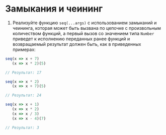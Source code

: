 # Замыкания и чеининг

1. Реализуйте функцию `seq(...args)` с использованием замыканий и чеининга,
которая может быть вызвана по цепочке с произвольным количеством функций, а
первый вызов со значением типа `Number` приведет к исполнению переданных ранее
функций и возвращаемый результат должен быть, как в приведенных примерах:

```js
seq(x => x + 7)
   (x => x * 2)(5)

// Результат: 17
```

```js
seq(x => x * 2)
   (x => x + 7)(5)

// Результат: 24
```

```js
seq(x => x + 1)
   (x => x * 2)
   (x => x / 3)
   (x => x - 4)(7)

// Результат: 3
```
